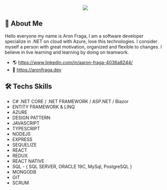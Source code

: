 <p align="center">
    <img src="https://skillicons.dev/icons?i=cs,dotnet,azure,mysql,js,ts,nodejs,express,mongodb,react,redux,visualstudio,vscode,git,bash" />
</p>

## 🚀 About Me
Hello everyone my name is Aron Fraga, I am a software developer specialize in .NET on cloud with Azure, love this technologies. 
I consider myself a person with great motivation, organized and flexible to changes. I believe in live learning and learning by doing on teamwork.

 - 🌎 https://www.linkedin.com/in/aaron-fraga-4036a8244/
 - 💼 https://aronfraga.dev

## 🛠 Techs Skills

- C# .NET CORE / .NET FRAMEWORK / ASP.NET / Blazor
- ENTITY FRAMEWORK & LINQ
- AZURE 
- DESIGN PATTERN
- JAVASCRIPT
- TYPESCRIPT
- NODEJS
- EXPRESS
- SEQUELIZE
- REACT
- REDUX
- REACT NATIVE
- SQL - { SQL SERVER, ORACLE 19C, MySql, PostgreSQL }
- MONGODB
- GIT
- SCRUM
